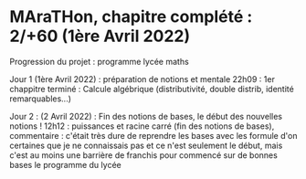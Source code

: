 # MAraTHon, chapitre complété : 2/+60 (1ère Avril 2022) 
Progression du projet : programme lycée maths

Jour 1 (1ère Avril 2022) : préparation de notions et mentale
                           22h09 : 1er chappitre terminé : Calcule algébrique (distributivité, double distrib, identité remarquables...)
                           
Jour 2 : (2 Avril 2022) : Fin des notions de bases, le début des nouvelles notions ! 
                          12h12 : puissances et racine carré (fin des notions de bases), 
                          commentaire : c'était très dure de reprendre les bases avec les formule d'on certaines que je ne connaissais pas 
                          et ce n'est seulement le début, mais c'est au moins une barrière de franchis pour commencé sur de bonnes bases le programme du lycée
